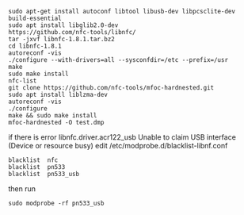 ```
sudo apt-get install autoconf libtool libusb-dev libpcsclite-dev build-essential
sudo apt install libglib2.0-dev
https://github.com/nfc-tools/libnfc/
tar -jxvf libnfc-1.8.1.tar.bz2
cd libnfc-1.8.1 
autoreconf -vis 
./configure --with-drivers=all --sysconfdir=/etc --prefix=/usr 
make 
sudo make install
nfc-list 
git clone https://github.com/nfc-tools/mfoc-hardnested.git 
sudo apt install liblzma-dev 
autoreconf -vis 
./configure
make && sudo make install
mfoc-hardnested -O test.dmp
```


if there is error	libnfc.driver.acr122_usb	Unable to claim USB interface (Device or resource busy) edit /etc/modprobe.d/blacklist-libnf.conf

```
blacklist  nfc
blacklist  pn533
blacklist  pn533_usb
```
then run
```
sudo modprobe -rf pn533_usb
```
